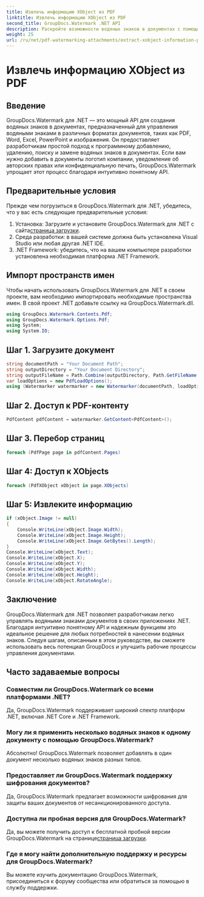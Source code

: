 ```yaml
---
title: Извлечь информацию XObject из PDF
linktitle: Извлечь информацию XObject из PDF
second_title: GroupDocs.Watermark .NET API
description: Раскройте возможности водяных знаков в документах с помощью GroupDocs.Watermark для .NET. Легко управляйте водяными знаками в PDF-файлах, документах Word и изображениях.
weight: 25
url: /ru/net/pdf-watermarking-attachments/extract-xobject-information-pdf/
---
```


# Извлечь информацию XObject из PDF

## Введение
GroupDocs.Watermark для .NET — это мощный API для создания водяных знаков в документах, предназначенный для управления водяными знаками в различных форматах документов, таких как PDF, Word, Excel, PowerPoint и изображения. Он предоставляет разработчикам простой подход к программному добавлению, удалению, поиску и замене водяных знаков в документах. Если вам нужно добавить в документы логотип компании, уведомление об авторских правах или конфиденциальную печать, GroupDocs.Watermark упрощает этот процесс благодаря интуитивно понятному API.
## Предварительные условия
Прежде чем погрузиться в GroupDocs.Watermark для .NET, убедитесь, что у вас есть следующие предварительные условия:
1. Установка: Загрузите и установите GroupDocs.Watermark для .NET с сайта[страница загрузки](https://releases.groupdocs.com/Watermark/net/).
2. Среда разработки: в вашей системе должна быть установлена Visual Studio или любая другая .NET IDE.
3. .NET Framework: убедитесь, что на вашем компьютере разработки установлена необходимая платформа .NET Framework.

## Импорт пространств имен
Чтобы начать использовать GroupDocs.Watermark для .NET в своем проекте, вам необходимо импортировать необходимые пространства имен.
В свой проект .NET добавьте ссылку на GroupDocs.Watermark.dll.
```csharp
using GroupDocs.Watermark.Contents.Pdf;
using GroupDocs.Watermark.Options.Pdf;
using System;
using System.IO;
```
## Шаг 1. Загрузите документ
```csharp
string documentPath = "Your Document Path";
string outputDirectory = "Your Document Directory";
string outputFileName = Path.Combine(outputDirectory, Path.GetFileName(documentPath));
var loadOptions = new PdfLoadOptions();
using (Watermarker watermarker = new Watermarker(documentPath, loadOptions))
```
## Шаг 2. Доступ к PDF-контенту
```csharp
PdfContent pdfContent = watermarker.GetContent<PdfContent>();
```
## Шаг 3. Перебор страниц
```csharp
foreach (PdfPage page in pdfContent.Pages)
```
## Шаг 4: Доступ к XObjects
```csharp
foreach (PdfXObject xObject in page.XObjects)
```
## Шаг 5: Извлеките информацию
```csharp
if (xObject.Image != null)
{
    Console.WriteLine(xObject.Image.Width);
    Console.WriteLine(xObject.Image.Height);
    Console.WriteLine(xObject.Image.GetBytes().Length);
}
Console.WriteLine(xObject.Text);
Console.WriteLine(xObject.X);
Console.WriteLine(xObject.Y);
Console.WriteLine(xObject.Width);
Console.WriteLine(xObject.Height);
Console.WriteLine(xObject.RotateAngle);
```

## Заключение
GroupDocs.Watermark для .NET позволяет разработчикам легко управлять водяными знаками документов в своих приложениях .NET. Благодаря интуитивно понятному API и надежным функциям это идеальное решение для любых потребностей в нанесении водяных знаков. Следуя шагам, описанным в этом руководстве, вы сможете использовать весь потенциал GroupDocs и улучшить рабочие процессы управления документами.
## Часто задаваемые вопросы
### Совместим ли GroupDocs.Watermark со всеми платформами .NET?
Да, GroupDocs.Watermark поддерживает широкий спектр платформ .NET, включая .NET Core и .NET Framework.
### Могу ли я применить несколько водяных знаков к одному документу с помощью GroupDocs.Watermark?
Абсолютно! GroupDocs.Watermark позволяет добавлять в один документ несколько водяных знаков разных типов.
### Предоставляет ли GroupDocs.Watermark поддержку шифрования документов?
Да, GroupDocs.Watermark предлагает возможности шифрования для защиты ваших документов от несанкционированного доступа.
### Доступна ли пробная версия для GroupDocs.Watermark?
 Да, вы можете получить доступ к бесплатной пробной версии GroupDocs.Watermark на странице[страница загрузки](https://releases.groupdocs.com/).
### Где я могу найти дополнительную поддержку и ресурсы для GroupDocs.Watermark?
Вы можете изучить документацию GroupDocs.Watermark, присоединиться к форуму сообщества или обратиться за помощью в службу поддержки.